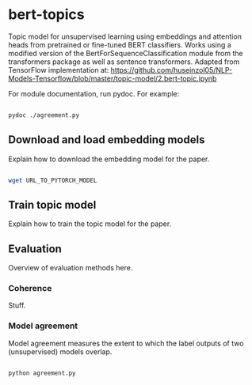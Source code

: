# bert-topics

Topic model for unsupervised learning using embeddings and attention heads from pretrained or fine-tuned BERT classifiers. Works using a modified version of the BertForSequenceClassification module from the transformers package as well as sentence transformers. Adapted from TensorFlow implementation at: https://github.com/huseinzol05/NLP-Models-Tensorflow/blob/master/topic-model/2.bert-topic.ipynb

For module documentation, run pydoc. For example:

```bash

pydoc ./agreement.py

```

## Download and load embedding models

Explain how to download the embedding model for the paper.

```bash

wget URL_TO_PYTORCH_MODEL

```

## Train topic model

Explain how to train the topic model for the paper.

## Evaluation

Overview of evaluation methods here.

### Coherence

Stuff.

### Model agreement

Model agreement measures the extent to which the label outputs of two (unsupervised) models overlap. 

```bash

python agreement.py

```